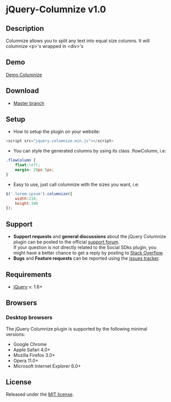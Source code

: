 # jQuery-Columnize v1.0

## Description
Columnize allows you to split any text into equal size columns.
It will columnize &lt;p&gt;'s wrapped in &lt;div&gt;'s

## Demo
[Demo Columnize](http://promatik.no.sapo.pt/github/jquery-columnize/)

## Download
* [Master branch](https://github.com/promatik/jquery-columnize/archive/master.zip)

## Setup
* How to setup the plugin on your website:

```javascript
<script src="jquery.columnize.min.js"></script>
```

* You can style the generated columns by using its class .flowColumn, i.e:

```css
.flowColumn {
	float:left;
	margin: 20px 5px;
}
```

* Easy to use, just call columnize with the sizes you want, i.e:

```javascript
$('.lorem-ipsum').columnize({
	width:210,
	height:300
});
```

## Support
* **Support requests** and **general discussions** about the jQuery Columnize plugin can be posted to the official [support forum](https://groups.google.com/forum/#!forum/jquery-columnize).  
If your question is not directly related to the Social SDks plugin, you might have a better chance to get a reply by posting to [Stack Overflow](http://stackoverflow.com/questions/tagged/promatik+jquery-columnize). 
* **Bugs** and **Feature requests** can be reported using the [issues tracker](https://github.com/promatik/jquery-columnize/issues).

## Requirements
* [jQuery](http://jquery.com/) v. 1.6+

## Browsers

### Desktop browsers
The jQuery Columnize plugin is supported by the following minimal versions:

* Google Chrome
* Apple Safari 4.0+
* Mozilla Firefox 3.0+
* Opera 11.0+
* Microsoft Internet Explorer 6.0+

## License
Released under the [MIT license](http://www.opensource.org/licenses/MIT).
